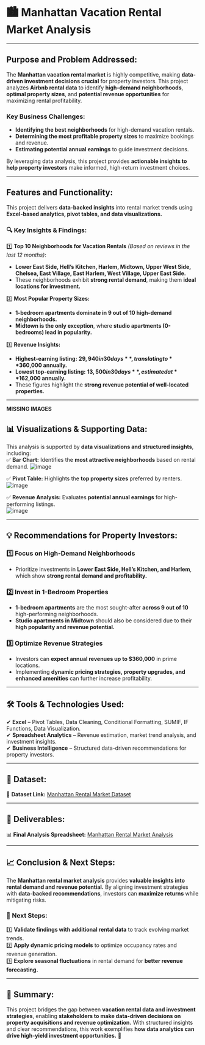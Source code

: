 # **🏙️ Manhattan Vacation Rental Market Analysis**
_________________________________________________________________________________

## **Purpose and Problem Addressed:**
The **Manhattan vacation rental market** is highly competitive, making **data-driven investment decisions crucial** for property investors. This project analyzes **Airbnb rental data** to identify **high-demand neighborhoods**, **optimal property sizes**, and **potential revenue opportunities** for maximizing rental profitability.  

### **Key Business Challenges:**
- **Identifying the best neighborhoods** for high-demand vacation rentals.  
- **Determining the most profitable property sizes** to maximize bookings and revenue.  
- **Estimating potential annual earnings** to guide investment decisions.  

By leveraging data analysis, this project provides **actionable insights to help property investors** make informed, high-return investment choices.  

---

## **Features and Functionality:**
This project delivers **data-backed insights** into rental market trends using **Excel-based analytics, pivot tables, and data visualizations.**  

### **🔍 Key Insights & Findings:**
1️⃣ **Top 10 Neighborhoods for Vacation Rentals** *(Based on reviews in the last 12 months)*:  
   - **Lower East Side, Hell’s Kitchen, Harlem, Midtown, Upper West Side, Chelsea, East Village, East Harlem, West Village, Upper East Side.**  
   - These neighborhoods exhibit **strong rental demand**, making them **ideal locations for investment.**  

2️⃣ **Most Popular Property Sizes:**  
   - **1-bedroom apartments dominate in 9 out of 10 high-demand neighborhoods.**  
   - **Midtown is the only exception**, where **studio apartments (0-bedrooms) lead in popularity.**  

3️⃣ **Revenue Insights:**  
   - **Highest-earning listing:** **$29,940 in 30 days**, translating to **$360,000 annually.**  
   - **Lowest top-earning listing:** **$13,500 in 30 days**, estimated at **$162,000 annually.**  
   - These figures highlight the **strong revenue potential of well-located properties.**  

---
**MISSING IMAGES**
## **📊 Visualizations & Supporting Data:** 
This analysis is supported by **data visualizations and structured insights**, including:  
✅ **Bar Chart:** Identifies the **most attractive neighborhoods** based on rental demand. 
![image](https://github.com/user-attachments/assets/286d970b-fd67-4be1-956d-0f1d4ec46936)

✅ **Pivot Table:** Highlights the **top property sizes** preferred by renters.  
![image](https://github.com/user-attachments/assets/56e0b1e6-db2b-43cc-900c-09b0e7d5c578)

✅ **Revenue Analysis:** Evaluates **potential annual earnings** for high-performing listings.  
![image](https://github.com/user-attachments/assets/2a883fc1-6d6b-4a56-8b19-bfd89179c241)

---

## **💡 Recommendations for Property Investors:**
### **1️⃣ Focus on High-Demand Neighborhoods**
- Prioritize investments in **Lower East Side, Hell’s Kitchen, and Harlem**, which show **strong rental demand and profitability.**  

### **2️⃣ Invest in 1-Bedroom Properties**
- **1-bedroom apartments** are the most sought-after **across 9 out of 10** high-performing neighborhoods.  
- **Studio apartments in Midtown** should also be considered due to their **high popularity and revenue potential.**  

### **3️⃣ Optimize Revenue Strategies**
- Investors can **expect annual revenues up to $360,000** in prime locations.  
- Implementing **dynamic pricing strategies, property upgrades, and enhanced amenities** can further increase profitability.  

---

## **🛠️ Tools & Technologies Used:**
✔ **Excel** – Pivot Tables, Data Cleaning, Conditional Formatting, SUMIF, IF Functions, Data Visualization.  
✔ **Spreadsheet Analytics** – Revenue estimation, market trend analysis, and investment insights.  
✔ **Business Intelligence** – Structured data-driven recommendations for property investors.  

---

## **📂 Dataset:**
📌 **Dataset Link:** [Manhattan Rental Market Dataset](https://docs.google.com/spreadsheets/d/1cRlmmGswEu-eiuXmXjeXgffYkWzkmYvlpQ9LZlhJWa8/edit?usp=drive_link)

---

## **📄 Deliverables:**
📊 **Final Analysis Spreadsheet:** [Manhattan Rental Market Analysis](https://docs.google.com/spreadsheets/d/1vowdCcXJv8OddR3LkWq7xx7SeVX0FskbUVKcbr3mTfw/edit?usp=drive_link)  

---

## **📈 Conclusion & Next Steps:**
The **Manhattan rental market analysis** provides **valuable insights into rental demand and revenue potential.** By aligning investment strategies with **data-backed recommendations**, investors can **maximize returns** while mitigating risks.  

### **🔹 Next Steps:**
1️⃣ **Validate findings with additional rental data** to track evolving market trends.  
2️⃣ **Apply dynamic pricing models** to optimize occupancy rates and revenue generation.  
3️⃣ **Explore seasonal fluctuations** in rental demand for **better revenue forecasting.**  

---

## **🔎 Summary:**
This project bridges the gap between **vacation rental data and investment strategies**, enabling **stakeholders to make data-driven decisions on property acquisitions and revenue optimization.** With structured insights and clear recommendations, this work exemplifies **how data analytics can drive high-yield investment opportunities.** 🚀
